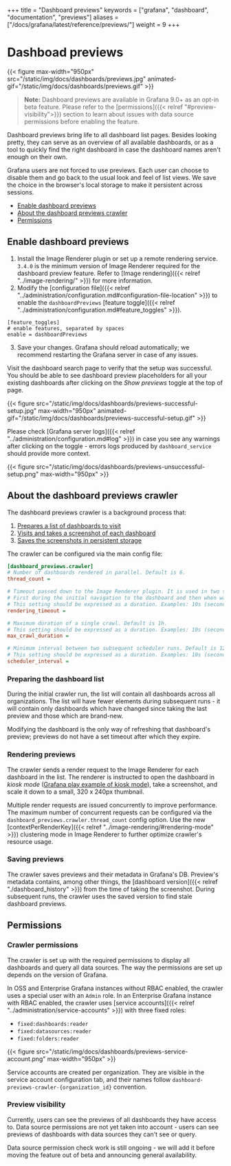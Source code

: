 +++
title = "Dashboard previews"
keywords = ["grafana", "dashboard", "documentation", "previews"]
aliases = ["/docs/grafana/latest/reference/previews/"]
weight = 9
+++

# Dashboad previews

{{< figure  max-width="950px" src="/static/img/docs/dashboards/previews.jpg" animated-gif="/static/img/docs/dashboards/previews.gif" >}}

> **Note:** Dashboard previews are available in Grafana 9.0+ as an opt-in beta feature. Please refer to the [permissions]({{< relref "#preview-visibility">}}) section to learn about issues with data source permissions before enabling the feature.

Dashboard previews bring life to all dashboard list pages. Besides looking pretty, they can serve as an overview of all available dashboards, or as a tool to quickly find the right dashboard in case the dashboard names aren't enough on their own.

Grafana users are not forced to use previews. Each user can choose to disable them and go back to the usual look and feel of list views. We save the choice in the browser's local storage to make it persistent across sessions.

- [Enable dashboard previews](#enable-dashboard-previews)
- [About the dashboard previews crawler](#about-the-dashboard-previews-crawler)
- [Permissions](#permissions)

## Enable dashboard previews

1. Install the Image Renderer plugin or set up a remote rendering service. `3.4.0` is the minimum version of Image Renderer required for the dashboard preview feature. Refer to [Image rendering]({{< relref "../image-rendering/" >}}) for more information.
2. Modify the [configuration file]({{< relref "../administration/configuration.md#configuration-file-location" >}}) to enable the `dashboardPreviews` [feature toggle]({{< relref "../administration/configuration.md#feature_toggles" >}}).

```
[feature_toggles]
# enable features, separated by spaces
enable = dashboardPreviews
```

3. Save your changes. Grafana should reload automatically; we recommend restarting the Grafana server in case of any issues.

Visit the dashboard search page to verify that the setup was successful. You should be able to see dashboard preview placeholders for all your existing dashboards after clicking on the _Show previews_ toggle at the top of page.

{{< figure src="/static/img/docs/dashboards/previews-successful-setup.jpg"
max-width="950px" animated-gif="/static/img/docs/dashboards/previews-successful-setup.gif" >}}

Please check [Grafana server logs]({{< relref "../administration/configuration.md#log" >}}) in case you see any warnings after clicking on the toggle - errors logs produced by `dashboard_service` should provide more context.

{{< figure src="/static/img/docs/dashboards/previews-unsuccessful-setup.png" max-width="950px" >}}

## About the dashboard previews crawler

The dashboard previews crawler is a background process that:

1. [Prepares a list of dashboards to visit](#preparing-the-dashboard-list)
2. [Visits and takes a screenshot of each dashboard](#rendering-previews)
3. [Saves the screenshots in persistent storage](#saving-previews)

The crawler can be configured via the main config file:

```ini
[dashboard_previews.crawler]
# Number of dashboards rendered in parallel. Default is 6.
thread_count =

# Timeout passed down to the Image Renderer plugin. It is used in two separate places within a single rendering request:
# First during the initial navigation to the dashboard and then when waiting for all the panels to load. Default is 20s.
# This setting should be expressed as a duration. Examples: 10s (seconds), 1m (minutes).
rendering_timeout =

# Maximum duration of a single crawl. Default is 1h.
# This setting should be expressed as a duration. Examples: 10s (seconds), 1m (minutes).
max_crawl_duration =

# Minimum interval between two subsequent scheduler runs. Default is 12h.
# This setting should be expressed as a duration. Examples: 10s (seconds), 1m (minutes).
scheduler_interval =
```

### Preparing the dashboard list

During the initial crawler run, the list will contain all dashboards across all organizations.
The list will have fewer elements during subsequent runs - it will contain only dashboards which have changed since taking the last preview and those which are brand-new.

Modifying the dashboard is the only way of refreshing that dashboard's preview; previews do not have a set timeout after which they expire.

### Rendering previews

The crawler sends a render request to the Image Renderer for each dashboard in the list. The renderer is instructed to open the dashboard in _kiosk mode_ ([Grafana play example of kiosk mode](https://play.grafana.org/playlists/play/1?kiosk)), take a screenshot, and scale it down to a small, 320 x 240px thumbnail.

Multiple render requests are issued concurrently to improve performance. The maximum number of concurrent requests can be configured via the `dashboard_previews.crawler.thread_count` config option.
Use the new [contextPerRenderKey]({{< relref "../image-rendering/#rendering-mode" >}}) clustering mode in Image Renderer to further optimize crawler's resource usage.

### Saving previews

The crawler saves previews and their metadata in Grafana's DB. Preview's metadata contains, among other things, the [dashboard version]({{< relref "./dashboard_history" >}}) from the time of taking the screenshot. During subsequent runs, the crawler uses the saved version to find stale dashboard previews.

## Permissions

### Crawler permissions

The crawler is set up with the required permissions to display all dashboards and query all data sources. The way the permissions are set up depends on the version of Grafana.

In OSS and Enterprise Grafana instances without RBAC enabled, the crawler uses a special user with an `Admin` role.
In an Enterprise Grafana instance with RBAC enabled, the crawler uses [service accounts]({{< relref "../administration/service-accounts" >}}) with three fixed roles:

- `fixed:dashboards:reader`
- `fixed:datasources:reader`
- `fixed:folders:reader`

{{< figure src="/static/img/docs/dashboards/previews-service-account.png" max-width="950px" >}}

Service accounts are created per organization. They are visible in the service account configuration tab, and their names follow `dashboard-previews-crawler-{organization_id}` convention.

### Preview visibility

Currently, users can see the previews of all dashboards they have access to. Data source permissions are not yet taken into account - users can see previews of dashboards with data sources they can't see or query.

Data source permission check work is still ongoing - we will add it before moving the feature out of beta and announcing general availability.
